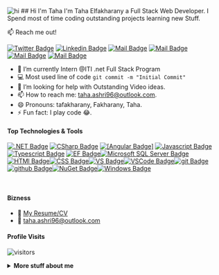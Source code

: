 <img src="https://i.pinimg.com/originals/e1/f3/41/e1f3413bf5036045713341394f617225.gif" alt="hi">
## Hi I'm Taha 
I'm Taha Elfakharany a Full Stack Web Developer. I Spend most of time coding outstanding projects learning new Stuff.

:mailbox: Reach me out!

[![Twitter Badge](https://img.shields.io/badge/-@tafakharany-1ca0f1?style=flat&labelColor=1ca0f1&logo=twitter&logoColor=white&link=https://twitter.com/tafakharany)](https://twitter.com/tafakharany) [![Linkedin Badge](https://img.shields.io/badge/-tafakharany-0e76a8?style=flat&labelColor=0e76a8&logo=linkedin&logoColor=white)](https://www.linkedin.com/in/islem-maboud/) [![Mail Badge](https://img.shields.io/badge/-@tafakharany-e84393?style=flat&labelColor=e84393&logo=instagram&logoColor=white)](https://instagram.com/tafakharany) [![Mail Badge](https://img.shields.io/badge/-tafakharany-0078D4?style=flat&labelColor=0078D4&logo=microsoft-outlook&logoColor=white)](mailto:taha.ashri96@outlook.com) [![Mail Badge](https://img.shields.io/badge/-islempenywis-c0392b?style=flat&labelColor=c0392b&logo=gmail&logoColor=white)](mailto:taha.ashri96@gmail.com) [![Mail Badge](https://img.shields.io/badge/tafakharany-FE7A16?style=flat&labelColor=FE7A16&logo=Stack%20Overflow&logoColor=white)](https://stackoverflow.com/users/5795064/tafakharany)

<!-- TODO: Add last video link -->

- 🔭 I’m currently Intern @ITI .net Full Stack Program
- :computer: Most used line of code `git commit -m "Initial Commit"`
- 🤔 I’m looking for help with Outstanding Video ideas.
- 📫 How to reach me: taha.ashri96@outlook.com.
- 😄 Pronouns: tafakharany, Fakharany,  Taha.
- ⚡ Fun fact: I play code 😂.

#### Top Technologies & Tools

<!-- TODO: Make technologies links takes you to repositories -->

[![.NET Badge](https://img.shields.io/badge/.NET%20Core-512BD4?style=flat&labelColor=512BD4&logo=dot-net&logoColor=black)](#) [![CSharp Badge](https://img.shields.io/badge/C%23-CSharp-black)](#) [![[Angular Badge]](https://img.shields.io/badge/angular-DD0031?style=flat&labelColor=DD0031&logo=angular&logoColor=white)](#) [![Javascript Badge](https://img.shields.io/badge/javascript-F7DF1E?style=flat&labelColor=F7DF1E&logo=javascript&logoColor=white)](#) [![Typescript Badge](https://img.shields.io/badge/typescript-3178C6?style=flat&labelColor=3178C6&logo=typescript&logoColor=white)](#) [![EF Badge](https://img.shields.io/badge/EF-EF%20Core-EF%20Core)](#)[![Microsoft SQL Server Badge](https://img.shields.io/badge/MSSQL-CC2927?style=flat&labelColor=CC2927&logo=Microsoft%20SQL%20Server&logoColor=white)](#)[![HTMl Badge](https://img.shields.io/badge/HTML5-E34F26?style=flat&labelColor=E34F26&logo=html5&logoColor=white)](#)[![CSS Badge](https://img.shields.io/badge/CSS3-1572B6?style=flat&labelColor=1572B6&logo=CSS3&logoColor=white)](#)[![VS Badge](https://img.shields.io/badge/Visual%20Studio-5C2D91?style=flat&labelColor=5C2D91&logo=Visual%20Studio&logoColor=white)](#)[![VSCode Badge](https://img.shields.io/badge/vs%20code-007ACC?style=flat&labelColor=007ACC&logo=Visual%20Studio%20Code&logoColor=white)](#)[![git Badge](https://img.shields.io/badge/git-F05032?style=flat&labelColor=F05032&logo=git&logoColor=white)](#)[![github Badge](https://img.shields.io/badge/GitHub-181717?style=flat&labelColor=181717&logo=GitHub&logoColor=white)](#)[![NuGet Badge](https://img.shields.io/badge/NuGet-004880?style=flat&labelColor=004880&logo=NuGet&logoColor=white)](#)[![Windows Badge](https://img.shields.io/badge/Windows-0078D6?style=flat&labelColor=0078D6&logo=Windows&logoColor=white)](#)

<br />

#### Bizness
- :paperclip: [My Resume/CV](https://github.com/tafakharany/Taha-Elfakharany/blob/master/Resume/Taha%20Elfakharany%20CV.pdf)
- :email: taha.ashri96@outlook.com


#### Profile Visits 

![visitors](https://visitor-badge.glitch.me/badge?page_id=tafakharany.tafakharany)

<details>
<summary>
  <b>More stuff about me</b>
</summary>

<br >

I love sharing knowledge and putting tutorials, courses and posts together for helping other developers.

#### Coding Stats

<!--START_SECTION:waka-->
<!--END_SECTION:waka-->

[![Top Langs](https://github-readme-stats.vercel.app/api/top-langs/?username=tafakharany&layout=compact)](https://github.com/tafakharany/github-readme-stats)

#### Github Stats

![Taha's github stats](https://github-readme-stats.vercel.app/api?username=tafakharany&count_private=true&theme=tokyonight&hide=contribs,prs)

</details>
